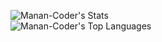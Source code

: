 ![Manan-Coder's Stats](https://github-readme-stats.vercel.app/api?username=Manan-Coder&theme=dark&show_icons=true&hide_border=true&count_private=true) <br>
![Manan-Coder's Top Languages](https://github-readme-stats.vercel.app/api/top-langs/?username=Manan-Coder&theme=dark&show_icons=true&hide_border=true&layout=compact)
